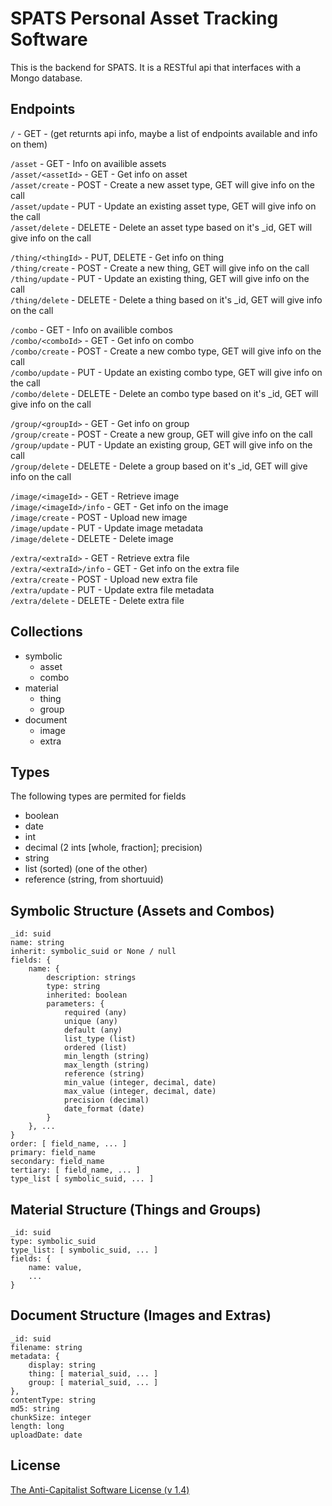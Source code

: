 # SPATS Personal Asset Tracking Software
This is the backend for SPATS. It is a RESTful api that interfaces with a Mongo database.

## Endpoints
`/` - GET - (get returnts api info, maybe a list of endpoints available and info on them)  

`/asset` - GET - Info on availible assets  
`/asset/<assetId>` - GET - Get info on asset  
`/asset/create` - POST - Create a new asset type, GET will give info on the call  
`/asset/update` - PUT - Update an existing asset type, GET will give info on the call  
`/asset/delete` - DELETE - Delete an asset type based on it's _id, GET will give info on the call  

`/thing/<thingId>` - PUT, DELETE - Get info on thing  
`/thing/create` - POST - Create a new thing, GET will give info on the call  
`/thing/update` - PUT - Update an existing thing, GET will give info on the call  
`/thing/delete` - DELETE - Delete a thing based on it's _id, GET will give info on the call  

`/combo` - GET - Info on availible combos  
`/combo/<comboId>` - GET - Get info on combo  
`/combo/create` - POST - Create a new combo type, GET will give info on the call  
`/combo/update` - PUT - Update an existing combo type, GET will give info on the call  
`/combo/delete` - DELETE - Delete an combo type based on it's _id, GET will give info on the call  

`/group/<groupId>` - GET - Get info on group  
`/group/create` - POST - Create a new group, GET will give info on the call  
`/group/update` - PUT - Update an existing group, GET will give info on the call  
`/group/delete` - DELETE - Delete a group based on it's _id, GET will give info on the call  

`/image/<imageId>` - GET - Retrieve image  
`/image/<imageId>/info` - GET - Get info on the image  
`/image/create` - POST - Upload new image  
`/image/update` - PUT - Update image metadata  
`/image/delete` - DELETE - Delete image  

`/extra/<extraId>` - GET - Retrieve extra file  
`/extra/<extraId>/info` - GET - Get info on the extra file  
`/extra/create` - POST - Upload new extra file  
`/extra/update` - PUT - Update extra file metadata  
`/extra/delete` - DELETE - Delete extra file  


## Collections
* symbolic
  * asset
  * combo
* material
  * thing
  * group
* document
  * image
  * extra


## Types
The following types are permited for fields
* boolean
* date
* int
* decimal (2 ints [whole, fraction]; precision)
* string
* list (sorted) (one of the other)
* reference (string, from shortuuid)


## Symbolic Structure (Assets and Combos)
```
_id: suid
name: string
inherit: symbolic_suid or None / null
fields: {
	name: {
		description: strings
		type: string
		inherited: boolean
		parameters: {
			required (any)
			unique (any)
			default (any)
			list_type (list)
			ordered (list)
			min_length (string)
			max_length (string)
			reference (string)
			min_value (integer, decimal, date)
			max_value (integer, decimal, date)
			precision (decimal)
			date_format (date)
		}
	}, ...
}
order: [ field_name, ... ]
primary: field_name
secondary: field_name
tertiary: [ field_name, ... ]
type_list [ symbolic_suid, ... ]
```

## Material Structure (Things and Groups)
```
_id: suid
type: symbolic_suid
type_list: [ symbolic_suid, ... ]
fields: {
	name: value,
	...
}
```

## Document Structure (Images and Extras)
```
_id: suid
filename: string
metadata: { 
	display: string
	thing: [ material_suid, ... ]
	group: [ material_suid, ... ]
}, 
contentType: string
md5: string
chunkSize: integer
length: long
uploadDate: date
```


## License
[The Anti-Capitalist Software License (v 1.4)](https://anticapitalist.software)
